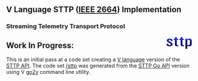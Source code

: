 ## V Language STTP ([IEEE 2664](https://standards.ieee.org/project/2664.html)) Implementation

### Streaming Telemetry Transport Protocol

<img align="right" src="assets/sttp.png">

<!-- [![Release](https://img.shields.io/github/release/sttp/goapi.svg?style=flat-square)](https://github.com/sttp/goapi/releases/latest) -->
<!-- [![CodeQL](https://github.com/sttp/goapi/actions/workflows/codeql-analysis.yml/badge.svg)](https://github.com/sttp/goapi/actions/workflows/codeql-analysis.yml) -->


## Work In Progress:
This is an initial pass at a code set creating a [V language](https://github.com/vlang/v) version of the [STTP API](https://sttp.info). The code set [/sttp](/sttp) was generated from the [STTP Go API](https://github.com/sttp/goapi) version using V [go2v](https://github.com/vlang/go2v) command line utility.